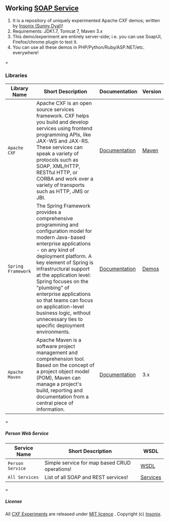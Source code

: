 ## Working [SOAP Service](https://github.com/sunnydyal/cxf-poc)

1. It is a repository of uniquely experimented Apache CXF demos; written by <a href="http://www.insonix.com">Insonix (Sunny Dyal)</a>!
2. Requirements: JDK1.7, Tomcat 7, Maven 3.x
3. This demo/experiment are entirely server-side; i.e. you can use SoapUI, Firefox/chrome plugin to test it.
4. You can use all these demos in PHP/Python/Ruby/ASP.NET/etc. everywhere!

=

### Libraries

| Library Name        | Short Description           | Documentation | Version |
| ------------- |-------------|-------------|-------------|
| `Apache CXF` | Apache CXF is an open source services framework. CXF helps you build and develop services using frontend programming APIs, like JAX-WS and JAX-RS. These services can speak a variety of protocols such as SOAP, XML/HTTP, RESTful HTTP, or CORBA and work over a variety of transports such as HTTP, JMS or JBI. | [Documentation](http://cxf.apache.org/docs/index.html) | [Maven](http://cxf.apache.org/docs/using-cxf-with-maven.html) |
| `Spring Framework` | The Spring Framework provides a comprehensive programming and configuration model for modern Java-based enterprise applications - on any kind of deployment platform. A key element of Spring is infrastructural support at the application level: Spring focuses on the "plumbing" of enterprise applications so that teams can focus on application-level business logic, without unnecessary ties to specific deployment environments. | [Documentation](http://docs.spring.io/spring/docs/4.1.0.BUILD-SNAPSHOT/spring-framework-reference/htmlsingle/) | [Demos](http://projects.spring.io/spring-framework/) |
| `Apache Maven` | Apache Maven is a software project management and comprehension tool. Based on the concept of a project object model (POM), Maven can manage a project's build, reporting and documentation from a central piece of information. | [Documentation](http://maven.apache.org/guides/index.html) | 3.x |

=

##### Person Web Service

| Service Name     | Short Description           | WSDL |
| ------------- |-------------|-------------|
| `Person Service` | Simple service for map based CRUD operations! | [WSDL](http://insonix-cxf.sunnydyal.cloudbees.net/services/person?wsdl=PersonService.wsdl)|
| `All Services` | List of all SOAP and REST services! | [Services](http://insonix-cxf.sunnydyal.cloudbees.net/services)

=

##### License

All [CXF Experiments](https://www.insonix.com/) are released under [MIT licence](http://insonix-cxf.sunnydyal.cloudbees.net/licence.html) . Copyright (c) [Insonix](https://www.facebook.com/insonix).